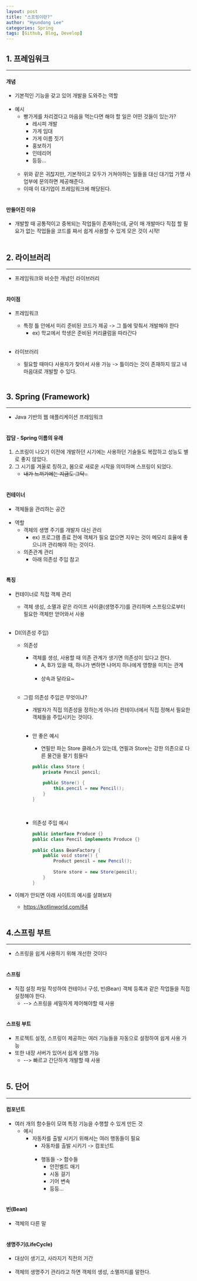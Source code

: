 ```yaml
---
layout: post
title: "스프링이란?"
author: "Hyundong Lee"
categories: Spring
tags: [Github, Blog, Develop]
---
```


## 1. 프레임워크
<hr/>

#### 개념
* 기본적인 기능을 갖고 있어 개발을 도와주는 역할
<br/><br/>
* 예시
	* 빵가게를 차리겠다고 마음을 먹는다면 해야 할 일은 어떤 것들이 있는가?
		* 레시피 개발
		* 가게 임대
		* 가게 이름 짓기
		* 홍보하기
		* 인테리어
		* 등등...
<br/><br/>
	* 위와 같은 귀찮지만, 기본적이고 모두가 거쳐야하는 일들을 대신 대기업 가맹 사업부에 문의하면 제공해준다.
	* 이때 이 대기업이 프레임워크에 해당된다.
<br/><br/>

#### 만들어진 이유
* 개발할 때 공통적이고 중복되는 작업들이 존재하는데, 굳이 매 개발마다 직접 할 필요가 없는 작업들을 코드를 짜서 쉽게 사용할 수 있게 모은 것이 시작!
<br/><br/>

## 2. 라이브러리
<hr/>

* 프레임워크와 비슷한 개념인 라이브러리
<br/><br/>

#### 차이점
* 프레임워크
	* 특정 틀 안에서 미리 준비된 코드가 제공 -> 그 틀에 맞춰서 개발해야 한다
		* ex) 학교에서 학생은 준비된 커리큘럼을 따라간다
<br/><br/>

* 라이브러리
	* 필요할 때마다 사용자가 찾아서 사용 가능 -> 틀이라는 것이 존재하지 않고 내 마음대로 개발할 수 있다.
<br/><br/>

## 3. Spring (Framework)
<hr/>

* Java 기반의 웹 애플리케이션 프레임워크
<br/><br/>

#### 잡담 - Spring 이름의 유래
1. 스프링이 나오기 이전에 개발하던 시기에는 사용하던 기술들도 복잡하고 성능도 별로 좋지 않았다.
2. 그 시기를 겨울로 칭하고, 봄으로 새로운 시작을 의미하며 스프링이 되었다.
	* ~~내가 느끼기에는 지금도 그닥..~~
<br/><br/>

#### 컨테이너
* 객체들을 관리하는 공간
<br/><br/>	
* 역할
	* 객체의 생명 주기를 개발자 대신 관리
		* ex) 프로그램 종료 전에 객체가 필요 없으면 지우는 것이 메모리 효율에 좋으니까 관리해야 하는 것이다.
	* 의존관계 관리
		* 아래 의존성 주입 참고
<br/><br/>

#### 특징
* 컨테이너로 직접 객체 관리
	* 객체 생성, 소멸과 같은 라이프 사이클(생명주기)를 관리하며 스프링으로부터 필요한 객체만 얻어와서 사용
<br/><br/>

* DI(의존성 주입)
	* 의존성
		* 객체를 생성, 사용할 때 의존 관계가 생기면 의존성이 있다고 한다.
			* A, B가 있을 때, 하나가 변하면 나머지 하나에게 영향을 미치는 관계
<br/><br/>			
			* 상속과 달라요~
<br/><br/>

	* 그럼 의존성 주입은 무엇이냐?
		* 개발자가 직접 의존성을 정하는게 아니라 컨테이너에서 직접 정해서 필요한 객체들을 주입시키는 것이다.
        <br/><br/>
	    * 안 좋은 예시
		    * 연필만 파는 Store 클래스가 있는데, 연필과 Store는 강한 의존으로 다른 물건을 팔기 힘들다

            ```java
            public class Store {
                private Pencil pencil;
                            
                public Store() {
                    this.pencil = new Pencil();
                }
            }
            ```
        	<br/>

        * 의존성 주입 예시

            ```java
            public interface Produce {}
            public class Pencil implements Produce {}
                        
            public class BeanFactory {
                public void store() {
                    Product pencil = new Pencil();
                                
                    Store store = new Store(pencil);
                }
            }
            ```

* 이해가 안되면 아래 사이트의 예시를 살펴보자
	* <https://kotlinworld.com/64>
<br/><br/>

## 4.스프링 부트
<hr/>

* 스프링을 쉽게 사용하기 위해 개선한 것이다
<br/><br/>

#### 스프링
* 직접 설정 파일 작성하여 컨테이너 구성, 빈(Bean) 객체 등록과 같은 작업들을 직접 설정해야 한다.
    * --> 스프링을 세밀하게 제어해야할 때 사용
<br/><br/>

#### 스프링 부트
* 프로젝트 설정, 스프링이 제공하는 여러 기능들을 자동으로 설정하여 쉽게 사용 가능
* 또한 내장 서버가 있어서 쉽게 실행 가능
    * --> 빠르고 간단하게 개발할 때 사용
<br/><br/>

## 5. 단어
<hr/>

#### 컴포넌트
* 여러 개의 함수들이 모여 특정 기능을 수행할 수 있게 만든 것
	* 예시
		* 자동차를 출발 시키기 위해서는 여러 행동들이 필요
			* 자동차를 출발 시키기 -> 컴포넌트
            <br/><br/>
			* 행동들 -> 함수들
				* 안전벨트 매기
				* 시동 걸기
				* 기어 변속
				* 등등...
<br/><br/>

#### 빈(Bean)
* 객체의 다른 말
<br/><br/>

#### 생명주기(LifeCycle)
* 대상이 생기고, 사라지기 직전의 기간
<br/><br/>	
* 객체의 생명주기 관리라고 하면 객체의 생성, 소멸까지를 말한다.